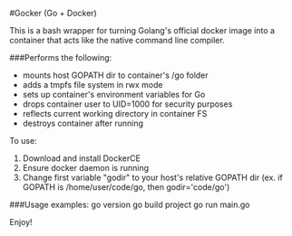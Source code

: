#Gocker (Go + Docker)

This is a bash wrapper for turning Golang's official docker image 
into a container that acts like the native command line compiler.

###Performs the following:
- mounts host GOPATH dir to container's /go folder
- adds a tmpfs file system in rwx mode
- sets up container's environment variables for Go
- drops container user to UID=1000 for security purposes
- reflects current working directory in container FS
- destroys container after running

To use:
1) Download and install DockerCE
2) Ensure docker daemon is running
3) Change first variable "godir" to your host's relative GOPATH dir
(ex. if GOPATH is /home/user/code/go, then godir='code/go')

###Usage examples:
go version
go build project
go run main.go

Enjoy!
